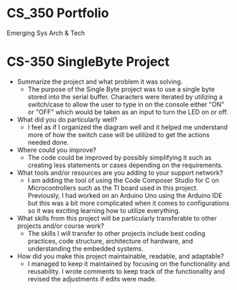 # CS_350 Portfolio
Emerging Sys Arch &amp; Tech

# CS-350 SingleByte Project
 - Summarize the project and what problem it was solving.
   - The purpose of the Single Byte project was to use a single byte stored into the serial buffer. Characters were iterated by utilizing a switch/case to allow the user to type in on the console either "ON" or "OFF" which would be taken as an input to turn the LED on or off.
 - What did you do particularly well?
   - I feel as if I organized the diagram well and it helped me understand more of how the switch case will be utilized to get the actions needed done.
 - Where could you improve?
   - The code could be improved by possibly simplifying it such as creating less statements or cases depending on the requirements.
 - What tools and/or resources are you adding to your support network?
   - I am adding the tool of using the Code Composer Studio for C on Microcontrollers such as the TI board used in this project. Previously, I had worked on an Arduino Uno using the Arduino IDE but this was a bit more complicated when it comes to configurations so it was exciting learning how to utilize everything.
 - What skills from this project will be particularly transferable to other projects and/or course work?
   - The skills I will transfer to other projects include best coding practices, code structure, architecture of hardware, and understanding the embedded systems.
 - How did you make this project maintainable, readable, and adaptable?
   - I managed to keep it maintained by focusing on the functionality and reusability. I wrote comments to keep track of the functionality and revised the adjustments if edits were made.
